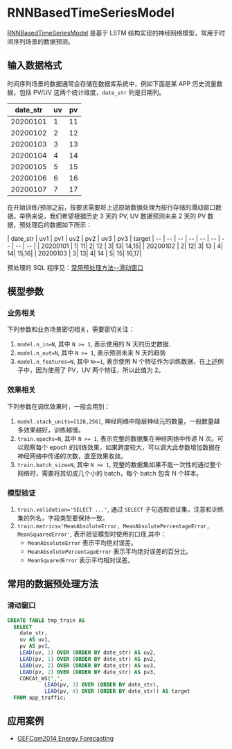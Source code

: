 # RNNBasedTimeSeriesModel

[RNNBasedTimeSeriesModel](https://github.com/sql-machine-learning/models/blob/develop/sqlflow_models/rnn_based_time_series.py) 是基于 LSTM 结构实现的神经网络模型，常用于时间序列场景的数据预测。

## 输入数据格式

时间序列场景的数据通常会存储在数据库系统中，例如下面是某 APP 历史流量数据，包括 PV/UV 这两个统计维度，`date_str` 列是日期列。

|date_str| uv| pv|
| -- | -- | -- |
|20200101| 1| 11|
|20200102 | 2 | 12 |
|20200103 | 3 | 13 |
|20200104 | 4 | 14 |
|20200105 | 5 | 15 |
|20200106 | 6 | 16 |
|20200107 | 7 | 17 |

在开始训练/预测之前，按要求需要将上述原始数据处理为按行存储的滑动窗口数据。举例来说，我们希望根据历史 3 天的 PV, UV 数据预测未来 2 天的 PV 数据，预处理后的数据如下所示：

| date_str | uv1 | pv1 | uv2 | pv2 | uv3 | pv3 | target
| -- | -- | -- | -- | -- | -- | -- | -- | -- |
| 20200101 | 1| 11| 2| 12 | 3| 13| 14,15|
| 20200102 | 2| 12| 3| 13 | 4| 14| 15,16|
| 20200103 | 3| 13| 4| 14 | 5| 15| 16,17|

预处理的 SQL 程序见：[常用预处理方法--滑动窗口](#滑动窗口)

## 模型参数

### 业务相关

下列参数和业务场景密切相关，需要密切关注：

1. `model.n_in=N`, 其中 `N >= 1`, 表示使用的 N 天的历史数据.
1. `model.n_out=N`, 其中 `N >= 1`, 表示预测未来 N 天的趋势
1. `model.n_features=N`, 其中 `N>=1`, 表示使用 N 个特征作为训练数据，在[上述](#输入数据格式)例子中，因为使用了 PV，UV 两个特征，所以此值为 2。

### 效果相关

下列参数在调优效果时，一般会用到：

1. `model.stack_units=[128,256]`, 神经网络中隐层神经元的数量，一般数量越多效果越好，训练越慢。
1. `train.epochs=N`, 其中 `N >= 1`, 表示完整的数据集在神经网络中传递 N 次。可以观察每个 epoch 的训练效果，如果跨度较大，可以调大此参数增加数据在神经网络中传递的次数，直至效果收敛。
1. `train.batch_size=N`, 其中 `N >= 1`, 完整的数据集如果不能一次性的通过整个网络时，需要将其切成几个小的 batch，每个 batch 包含 N 个样本。

### 模型验证

1. `train.validation='SELECT ...'`, 通过 `SELECT` 子句选取验证集，注意和训练集的列名，字段类型要保持一致。
1. `train.metrics='MeanAbsoluteError, MeanAbsolutePercentageError, MeanSquaredError'`, 表示验证模型时使用的口径,其中：
    - `MeanAbsoluteError` 表示平均绝对误差。
    - `MeanAbsolutePercentageError` 表示平均绝对误差的百分比。
    - `MeanSquaredError` 表示平均相对误差。

## 常用的数据预处理方法

### 滑动窗口

``` sql
CREATE TABLE tmp_train AS
  SELECT
    date_str,
    uv AS uv1,
    pv AS pv1,
    LEAD(uv, 1) OVER (ORDER BY date_str) AS uv2,
    LEAD(pv, 1) OVER (ORDER BY date_str) AS pv2,
    LEAD(uv, 2) OVER (ORDER BY date_str) AS uv3,
    LEAD(pv, 2) OVER (ORDER BY date_str) AS pv3,
    CONCAt_WS(",",
            LEAD(pv, 3) OVER (ORDER BY date_str),
            LEAD(pv, 4) OVER (ORDER BY date_str)) AS target
  FROM app_traffic;
```

## 应用案例

- [GEFCom2014 Energy Forecasting](/doc/tutorial/energe_lstmbasedtimeseries.md)